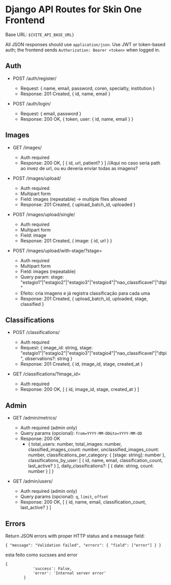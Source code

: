 # Django API Routes for Skin One Frontend

Base URL: `${VITE_API_BASE_URL}`

All JSON responses should use `application/json`. Use JWT or token-based auth; the frontend sends `Authorization: Bearer <token>` when logged in.

## Auth

- POST /auth/register/
  - Request: { name, email, password, coren, specialty, institution }
  - Response: 201 Created, { id, name, email }

- POST /auth/login/
  - Request: { email, password }
  - Response: 200 OK, { token, user: { id, name, email } }

## Images

- GET /images/
  - Auth required
  - Response: 200 OK, [ { id, url, patient? } ] //Aqui no caso seria path ao invez de url, ou eu deveria enviar todas as imagens?

- POST /images/upload/
  - Auth required
  - Multipart form
  - Field: images (repeatable) -> multiple files allowed
  - Response: 201 Created, { upload_batch_id, uploaded }

- POST /images/upload/single/
  - Auth required
  - Multipart form
  - Field: image
  - Response: 201 Created, { image: { id, url } }

- POST /images/upload/with-stage/?stage=<estagio>
  - Auth required
  - Multipart form
  - Field: images (repeatable)
  - Query param: stage: "estagio1"|"estagio2"|"estagio3"|"estagio4"|"nao_classificavel"|"dtpi"
  - Efeito: cria imagens e já registra classificação para cada uma
  - Response: 201 Created, { upload_batch_id, uploaded, stage, classified }

## Classifications

- POST /classifications/
  - Auth required
  - Request: { image_id: string, stage: "estagio1"|"estagio2"|"estagio3"|"estagio4"|"nao_classificavel"|"dtpi", observations?: string }
  - Response: 201 Created, { id, image_id, stage, created_at }

- GET /classifications/?image_id=<id>
  - Auth required
  - Response: 200 OK, [ { id, image_id, stage, created_at } ]

## Admin

- GET /admin/metrics/
  - Auth required (admin only)
  - Query params (opcional): `from=YYYY-MM-DD&to=YYYY-MM-DD`
  - Response: 200 OK
    - {
      total_users: number,
      total_images: number,
      classified_images_count: number,
      unclassified_images_count: number,
      classifications_per_category: { [stage: string]: number },
      classifications_by_user: [ { id, name, email, classification_count, last_active? } ],
      daily_classifications?: [ { date: string, count: number } ]
    }

- GET /admin/users/
  - Auth required (admin only)
  - Query params (opcional): `q`, `limit`, `offset`
  - Response: 200 OK, [ { id, name, email, classification_count, last_active? } ]

## Errors

Return JSON errors with proper HTTP status and a message field:

```
{ "message": "Validation failed", "errors": { "field": ["error"] } }
```

esta feito como sucsses and error
```
{
            'success': False,
            'error': 'Internal server error'
        }
```
